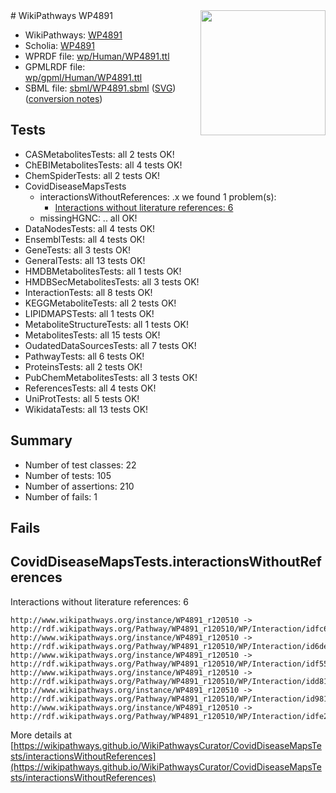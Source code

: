 <img style="float: right; width: 200px" src="../logo.png" />
# WikiPathways WP4891

* WikiPathways: [WP4891](https://identifiers.org/wikipathways:WP4891)
* Scholia: [WP4891](https://scholia.toolforge.org/wikipathways/WP4891)
* WPRDF file: [wp/Human/WP4891.ttl](../wp/Human/WP4891.ttl)
* GPMLRDF file: [wp/gpml/Human/WP4891.ttl](../wp/gpml/Human/WP4891.ttl)
* SBML file: [sbml/WP4891.sbml](../sbml/WP4891.sbml) ([SVG](../sbml/WP4891.svg)) ([conversion notes](../sbml/WP4891.txt))

## Tests
* CASMetabolitesTests: all 2 tests OK!
* ChEBIMetabolitesTests: all 4 tests OK!
* ChemSpiderTests: all 2 tests OK!
* CovidDiseaseMapsTests
    * interactionsWithoutReferences: .x we found 1 problem(s):
        * [Interactions without literature references: 6](#2e295934)
    * missingHGNC: .. all OK!
* DataNodesTests: all 4 tests OK!
* EnsemblTests: all 4 tests OK!
* GeneTests: all 3 tests OK!
* GeneralTests: all 13 tests OK!
* HMDBMetabolitesTests: all 1 tests OK!
* HMDBSecMetabolitesTests: all 3 tests OK!
* InteractionTests: all 8 tests OK!
* KEGGMetaboliteTests: all 2 tests OK!
* LIPIDMAPSTests: all 1 tests OK!
* MetaboliteStructureTests: all 1 tests OK!
* MetabolitesTests: all 15 tests OK!
* OudatedDataSourcesTests: all 7 tests OK!
* PathwayTests: all 6 tests OK!
* ProteinsTests: all 2 tests OK!
* PubChemMetabolitesTests: all 3 tests OK!
* ReferencesTests: all 4 tests OK!
* UniProtTests: all 5 tests OK!
* WikidataTests: all 13 tests OK!


## Summary

* Number of test classes: 22
* Number of tests: 105
* Number of assertions: 210
* Number of fails: 1

## Fails

<a name="2e295934" />

## CovidDiseaseMapsTests.interactionsWithoutReferences

Interactions without literature references: 6
```
http://www.wikipathways.org/instance/WP4891_r120510 -> http://rdf.wikipathways.org/Pathway/WP4891_r120510/WP/Interaction/idfc67b63
http://www.wikipathways.org/instance/WP4891_r120510 -> http://rdf.wikipathways.org/Pathway/WP4891_r120510/WP/Interaction/id6de06d86
http://www.wikipathways.org/instance/WP4891_r120510 -> http://rdf.wikipathways.org/Pathway/WP4891_r120510/WP/Interaction/idf55cb6e4
http://www.wikipathways.org/instance/WP4891_r120510 -> http://rdf.wikipathways.org/Pathway/WP4891_r120510/WP/Interaction/idd81b881e
http://www.wikipathways.org/instance/WP4891_r120510 -> http://rdf.wikipathways.org/Pathway/WP4891_r120510/WP/Interaction/id981d12bb
http://www.wikipathways.org/instance/WP4891_r120510 -> http://rdf.wikipathways.org/Pathway/WP4891_r120510/WP/Interaction/idfe2de42e
```

More details at [https://wikipathways.github.io/WikiPathwaysCurator/CovidDiseaseMapsTests/interactionsWithoutReferences](https://wikipathways.github.io/WikiPathwaysCurator/CovidDiseaseMapsTests/interactionsWithoutReferences)

